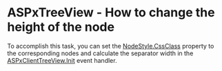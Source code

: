 # ASPxTreeView - How to change the height of the node


<p>To accomplish this task, you can set the <a href="http://documentation.devexpress.com/#AspNet/DevExpressWebASPxTreeViewTreeViewNodeStyleMembersTopicAll">NodeStyle.CssClass</a> property to the corresponding nodes and calculate the separator width in the <a href="http://help.devexpress.com/#AspNet/DevExpressWebASPxClassesScriptsASPxClientControl_Inittopic">ASPxClientTreeView.Init</a> event handler.</p>

<br/>


